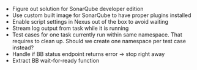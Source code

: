 * Figure out solution for SonarQube developer edition
* Use custom built image for SonarQube to have proper plugins installed
* Enable script settings in Nexus out of the box to avoid waiting
* Stream log output from task while it is running
* Test cases for one task currently run within same namespace. That requires to clean up. Should we create one namespace per test case instead?
* Handle if BB status endpoint returns error -> stop right away
* Extract BB wait-for-ready function
